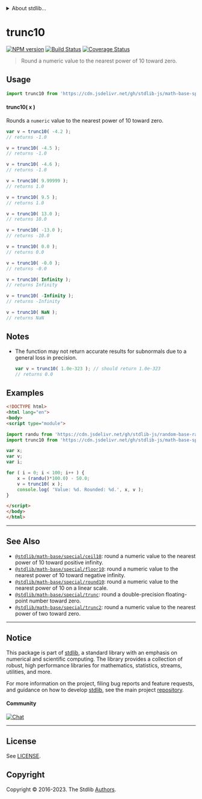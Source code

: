 <!--

@license Apache-2.0

Copyright (c) 2018 The Stdlib Authors.

Licensed under the Apache License, Version 2.0 (the "License");
you may not use this file except in compliance with the License.
You may obtain a copy of the License at

   http://www.apache.org/licenses/LICENSE-2.0

Unless required by applicable law or agreed to in writing, software
distributed under the License is distributed on an "AS IS" BASIS,
WITHOUT WARRANTIES OR CONDITIONS OF ANY KIND, either express or implied.
See the License for the specific language governing permissions and
limitations under the License.

-->


<details>
  <summary>
    About stdlib...
  </summary>
  <p>We believe in a future in which the web is a preferred environment for numerical computation. To help realize this future, we've built stdlib. stdlib is a standard library, with an emphasis on numerical and scientific computation, written in JavaScript (and C) for execution in browsers and in Node.js.</p>
  <p>The library is fully decomposable, being architected in such a way that you can swap out and mix and match APIs and functionality to cater to your exact preferences and use cases.</p>
  <p>When you use stdlib, you can be absolutely certain that you are using the most thorough, rigorous, well-written, studied, documented, tested, measured, and high-quality code out there.</p>
  <p>To join us in bringing numerical computing to the web, get started by checking us out on <a href="https://github.com/stdlib-js/stdlib">GitHub</a>, and please consider <a href="https://opencollective.com/stdlib">financially supporting stdlib</a>. We greatly appreciate your continued support!</p>
</details>

# trunc10

[![NPM version][npm-image]][npm-url] [![Build Status][test-image]][test-url] [![Coverage Status][coverage-image]][coverage-url] <!-- [![dependencies][dependencies-image]][dependencies-url] -->

> Round a numeric value to the nearest power of 10 toward zero.



<section class="usage">

## Usage

```javascript
import trunc10 from 'https://cdn.jsdelivr.net/gh/stdlib-js/math-base-special-trunc10@v0.1.0-esm/index.mjs';
```

#### trunc10( x )

Rounds a `numeric` value to the nearest power of 10 toward zero.

```javascript
var v = trunc10( -4.2 );
// returns -1.0

v = trunc10( -4.5 );
// returns -1.0

v = trunc10( -4.6 );
// returns -1.0

v = trunc10( 9.99999 );
// returns 1.0

v = trunc10( 9.5 );
// returns 1.0

v = trunc10( 13.0 );
// returns 10.0

v = trunc10( -13.0 );
// returns -10.0

v = trunc10( 0.0 );
// returns 0.0

v = trunc10( -0.0 );
// returns -0.0

v = trunc10( Infinity );
// returns Infinity

v = trunc10( -Infinity );
// returns -Infinity

v = trunc10( NaN );
// returns NaN
```

</section>

<!-- /.usage -->

<section class="notes">

## Notes

-   The function may not return accurate results for subnormals due to a general loss in precision.

    ```javascript
    var v = trunc10( 1.0e-323 ); // should return 1.0e-323
    // returns 0.0
    ```

</section>

<!-- /.notes -->

<section class="examples">

## Examples

<!-- eslint no-undef: "error" -->

```html
<!DOCTYPE html>
<html lang="en">
<body>
<script type="module">

import randu from 'https://cdn.jsdelivr.net/gh/stdlib-js/random-base-randu@esm/index.mjs';
import trunc10 from 'https://cdn.jsdelivr.net/gh/stdlib-js/math-base-special-trunc10@v0.1.0-esm/index.mjs';

var x;
var v;
var i;

for ( i = 0; i < 100; i++ ) {
    x = (randu()*100.0) - 50.0;
    v = trunc10( x );
    console.log( 'Value: %d. Rounded: %d.', x, v );
}

</script>
</body>
</html>
```

</section>

<!-- /.examples -->

<!-- Section for related `stdlib` packages. Do not manually edit this section, as it is automatically populated. -->

<section class="related">

* * *

## See Also

-   <span class="package-name">[`@stdlib/math-base/special/ceil10`][@stdlib/math/base/special/ceil10]</span><span class="delimiter">: </span><span class="description">round a numeric value to the nearest power of 10 toward positive infinity.</span>
-   <span class="package-name">[`@stdlib/math-base/special/floor10`][@stdlib/math/base/special/floor10]</span><span class="delimiter">: </span><span class="description">round a numeric value to the nearest power of 10 toward negative infinity.</span>
-   <span class="package-name">[`@stdlib/math-base/special/round10`][@stdlib/math/base/special/round10]</span><span class="delimiter">: </span><span class="description">round a numeric value to the nearest power of 10 on a linear scale.</span>
-   <span class="package-name">[`@stdlib/math-base/special/trunc`][@stdlib/math/base/special/trunc]</span><span class="delimiter">: </span><span class="description">round a double-precision floating-point number toward zero.</span>
-   <span class="package-name">[`@stdlib/math-base/special/trunc2`][@stdlib/math/base/special/trunc2]</span><span class="delimiter">: </span><span class="description">round a numeric value to the nearest power of two toward zero.</span>

</section>

<!-- /.related -->

<!-- Section for all links. Make sure to keep an empty line after the `section` element and another before the `/section` close. -->


<section class="main-repo" >

* * *

## Notice

This package is part of [stdlib][stdlib], a standard library with an emphasis on numerical and scientific computing. The library provides a collection of robust, high performance libraries for mathematics, statistics, streams, utilities, and more.

For more information on the project, filing bug reports and feature requests, and guidance on how to develop [stdlib][stdlib], see the main project [repository][stdlib].

#### Community

[![Chat][chat-image]][chat-url]

---

## License

See [LICENSE][stdlib-license].


## Copyright

Copyright &copy; 2016-2023. The Stdlib [Authors][stdlib-authors].

</section>

<!-- /.stdlib -->

<!-- Section for all links. Make sure to keep an empty line after the `section` element and another before the `/section` close. -->

<section class="links">

[npm-image]: http://img.shields.io/npm/v/@stdlib/math-base-special-trunc10.svg
[npm-url]: https://npmjs.org/package/@stdlib/math-base-special-trunc10

[test-image]: https://github.com/stdlib-js/math-base-special-trunc10/actions/workflows/test.yml/badge.svg?branch=v0.1.0
[test-url]: https://github.com/stdlib-js/math-base-special-trunc10/actions/workflows/test.yml?query=branch:v0.1.0

[coverage-image]: https://img.shields.io/codecov/c/github/stdlib-js/math-base-special-trunc10/main.svg
[coverage-url]: https://codecov.io/github/stdlib-js/math-base-special-trunc10?branch=main

<!--

[dependencies-image]: https://img.shields.io/david/stdlib-js/math-base-special-trunc10.svg
[dependencies-url]: https://david-dm.org/stdlib-js/math-base-special-trunc10/main

-->

[chat-image]: https://img.shields.io/gitter/room/stdlib-js/stdlib.svg
[chat-url]: https://app.gitter.im/#/room/#stdlib-js_stdlib:gitter.im

[stdlib]: https://github.com/stdlib-js/stdlib

[stdlib-authors]: https://github.com/stdlib-js/stdlib/graphs/contributors

[umd]: https://github.com/umdjs/umd
[es-module]: https://developer.mozilla.org/en-US/docs/Web/JavaScript/Guide/Modules

[deno-url]: https://github.com/stdlib-js/math-base-special-trunc10/tree/deno
[umd-url]: https://github.com/stdlib-js/math-base-special-trunc10/tree/umd
[esm-url]: https://github.com/stdlib-js/math-base-special-trunc10/tree/esm
[branches-url]: https://github.com/stdlib-js/math-base-special-trunc10/blob/main/branches.md

[stdlib-license]: https://raw.githubusercontent.com/stdlib-js/math-base-special-trunc10/main/LICENSE

<!-- <related-links> -->

[@stdlib/math/base/special/ceil10]: https://github.com/stdlib-js/math-base-special-ceil10/tree/esm

[@stdlib/math/base/special/floor10]: https://github.com/stdlib-js/math-base-special-floor10/tree/esm

[@stdlib/math/base/special/round10]: https://github.com/stdlib-js/math-base-special-round10/tree/esm

[@stdlib/math/base/special/trunc]: https://github.com/stdlib-js/math-base-special-trunc/tree/esm

[@stdlib/math/base/special/trunc2]: https://github.com/stdlib-js/math-base-special-trunc2/tree/esm

<!-- </related-links> -->

</section>

<!-- /.links -->
